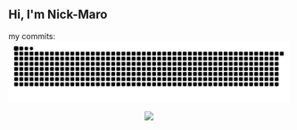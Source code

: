 ## Hi, I'm Nick-Maro

my commits:
![snake gif](https://github.com/Nick-Maro/Nick-Maro/blob/output/github-snake-dark.svg)
<!--
**Nick-Maro/Nick-Maro** is a ✨ _special_ ✨ repository because its `README.md` (this file) appears on your GitHub profile.

Here are some ideas to get you started:

- 🔭 I’m currently working on ...
- 🌱 I’m currently learning ...
- 👯 I’m looking to collaborate on ...
- 🤔 I’m looking for help with ...
- 💬 Ask me about ...
- 📫 How to reach me: ...
- 😄 Pronouns: ...
- ⚡ Fun fact: ...
-->
<div align="center">
    <img src="https://raw.githubusercontent.com/Nick-Maro/ocbadge/main/card.svg"/>
</div>
